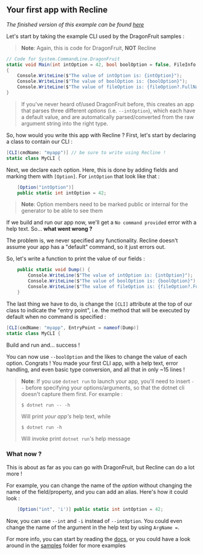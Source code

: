 ## Your first app with Recline

*The finished version of this example can be found [here](samples/DragonFruit/)*

Let's start by taking the example CLI used by the DragonFruit samples :

> **Note**: Again, this is code for DragonFruit, **NOT** Recline

```csharp
// Code for System.CommandLine.DragonFruit
static void Main(int intOption = 42, bool boolOption = false, FileInfo fileOption = null)
{
    Console.WriteLine($"The value of intOption is: {intOption}");
    Console.WriteLine($"The value of boolOption is: {boolOption}");
    Console.WriteLine($"The value of fileOption is: {fileOption?.FullName ?? "null"}");
}
```

> If you've never heard of/used DragonFruit before, this creates an app that parses three different *options* (i.e. `--intOption`), which each have a default value, and are automatically parsed/converted from the raw argument string into the right type.

So, how would you write this app with Recline ? First, let's start by declaring a class to contain our CLI :

```csharp
[CLI(cmdName: "myapp")] // be sure to write using Recline !
static class MyCLI {
```

Next, we declare each option. Here, this is done by adding fields and marking them with `[Option]`. For `intOption` that look like that :

```csharp
    [Option("intOption")]
    public static int intOption = 42;
```

> **Note**: Option members need to be marked public or internal for the generator to be able to see them

If we build and run our app now, we'll get a `No command provided` error with a help text. So... **what went wrong ?**

The problem is, we never specified any functionality. Recline doesn't assume your app has a "default" command, so it just errors out.

So, let's write a function to print the value of our fields :

```csharp
    public static void Dump() {
        Console.WriteLine($"The value of intOption is: {intOption}");
        Console.WriteLine($"The value of boolOption is: {boolOption}");
        Console.WriteLine($"The value of fileOption is: {fileOption?.FullName ?? "null"}");
    }
```

The last thing we have to do, is change the `[CLI]` attribute at the top of our class to indicate the "entry point", i.e. the method that will be executed by default when no command is specified :

```csharp
[CLI(cmdName: "myapp", EntryPoint = nameof(Dump)]
static class MyCLI {
```

Build and run and... success ! 

You can now use `--boolOption` and the likes to change the value of each option. Congrats ! You made your first CLI app, with a help text, error handling, and even basic type conversion, and all that in only ~15 lines !

> **Note**: If you use `dotnet run` to launch your app, you'll need to insert `--` before specifying your options/arguments, so that the dotnet cli doesn't capture them first. For example :
> 
> ```shell
> $ dotnet run -- -h
> ```
> 
> Will print *your app's* help text, while
> 
> ```shell
> $ dotnet run -h
> ```
> 
> Will invoke print `dotnet run`'s help message

### What now ?

This is about as far as you can go with DragonFruit, but Recline can do a lot more !

For example, you can change the name of the *option* without changing the name of the field/property, and you can add an alias. Here's how it could look :

```csharp
    [Option("int", 'i')] public static int intOption = 42;
```

Now, you can use `--int` and `-i` instead of `--intOption`. You could even change the name of the argument in the help text by using `ArgName =`.

For more info, you can start by reading the [docs](docs/), or you could have a look around in the [samples](samples/) folder for more examples
